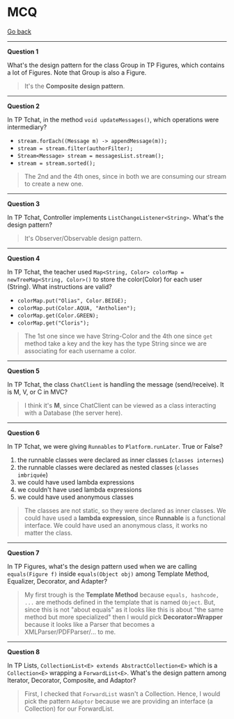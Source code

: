 # MCQ

[Go back](index.md)

<hr class="sr">

**Question 1**

What's the design pattern for the class Group in TP Figures, which contains a lot of Figures. Note that Group is also a Figure.

<blockquote class="spoiler">
It's the <b>Composite design pattern</b>.
</blockquote>

<hr class="sl">

**Question 2**

In TP Tchat, in the method ``void updateMessages()``, which operations were intermediary?

* ``stream.forEach((Message m) -> appendMessage(m));``
* ``stream = stream.filter(authorFilter);``
* ``Stream<Message> stream = messagesList.stream();``
* ``stream = stream.sorted();``

<blockquote class="spoiler">
The 2nd and the 4th ones, since in both we are consuming our stream to create a new one.
</blockquote>

<hr class="sr">

**Question 3**

In TP Tchat, Controller implements ``ListChangeListener<String>``. What's the design pattern?

<blockquote class="spoiler">
It's Observer/Observable design pattern.
</blockquote>

<hr class="sl">

**Question 4**

In TP Tchat, the teacher used ``Map<String, Color> colorMap = newTreeMap<String, Color>()`` to store the color(Color) for each user (String). What instructions are valid?

* ``colorMap.put("Olias", Color.BEIGE);``
* ``colorMap.put(Color.AQUA, "Antholien");``
* ``colorMap.get(Color.GREEN);``
* ``colorMap.get("Cloris");``

<blockquote class="spoiler">
The 1st one since we have String-Color and the 4th one since <code>get</code> method take a key and the key has the type String since we are associating for each username a color.
</blockquote>

<hr class="sr">

**Question 5**

In TP Tchat, the class ``ChatClient`` is handling the message (send/receive). It is M, V, or C in MVC?

<blockquote class="spoiler">
I think it's <b>M</b>, since ChatClient can be viewed as a class interacting with a Database (the server here).
</blockquote>

<hr class="sl">

**Question 6**

In TP Tchat, we were giving ``Runnables`` to ``Platform.runLater``. True or False?

1. the runnable classes were declared as inner classes (``classes internes``)
2. the runnable classes were declared as nested classes (``classes imbriquée``)
3. we could have used lambda expressions
4. we couldn't have used lambda expressions
5. we could have used anonymous classes

<blockquote class="spoiler">
The classes are not static, so they were declared as inner classes. We could have used a <b>lambda expression</b>, since <b>Runnable</b> is a functional interface. We could have used an anonymous class, it works no matter the class.
</blockquote>

<hr class="sr">

**Question 7**

In TP Figures, what's the design pattern used when we are calling ``equals(Figure f)`` inside ``equals(Object obj)`` among Template Method, Equalizer, Decorator, and Adapter?

<blockquote class="spoiler">
My first trough is the <b>Template Method</b> because <code>equals, hashcode, ...</code> are methods defined in the template that is named <code>Object</code>. But, since this is not "about equals" as it looks like this is about "the same method but more specialized" then I would pick <b>Decorator=Wrapper</b> because it looks like a Parser that becomes a XMLParser/PDFParser/... to me.
</blockquote>

<hr class="sl">

**Question 8**

In TP Lists, ``CollectionList<E> extends AbstractCollection<E>`` which is a ``Collection<E>`` wrapping a `ForwardList<E>`. What's the design pattern among Iterator, Decorator, Composite, and Adaptor?

<blockquote class="spoiler">
First, I checked that <code>ForwardList</code> wasn't a Collection. Hence, I would pick the pattern <code>Adaptor</code> because we are providing an interface (a Collection) for our ForwardList.
</blockquote>